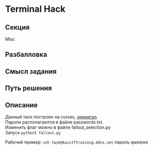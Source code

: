 # Terminal Hack

## Секция
Misc

## Разбалловка

## Смысл задания

## Путь решения

## Описание
Данный таск построен на curses, [оринигал](https://github.com/javabird25/fallout-terminal).<br>
Пароли располагаются в файле passwords.txt.<br>
Изменить флаг можно в файле fallout_selection.py<br>
Запуск ```python3 fallout.py```

Рабочий пример: ```ssh task@kaictftraining.ddns.net``` пароль qweqwe
